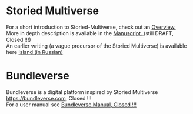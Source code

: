# Storied Multiverse
For a short introduction to Storied-Multiverse, check out an <a href="https://storiedmultiverse.github.io/overview/" target="_blank"> Overview. </a> 
<br>
More in depth description is available in the <a href="https://storiedmultiverse.github.io/manuscript/XXX" target="_blank"> Manuscript. </a> (still DRAFT, Closed !!!) 
<br>
An earlier writing (a vague precursor of the Storied Multiverse) is available here <a href="https://storiedmultiverse.github.io/island/" target="_blank"> Island (in Russian) </a>
<br>

# Bundleverse
Bundleverse is a digital platform inspired by Storied Multiverse <a href="https://bundleverse.com/XXX" target="_blank"> https://bundleverse.com, Closed !!! </a>
<br>
For a user manual see <a href="https://storiedmultiverse.github.io/bundleverse_manual/XXX" target="_blank"> Bundleverse Manual, Closed !!! </a> 
<br>

